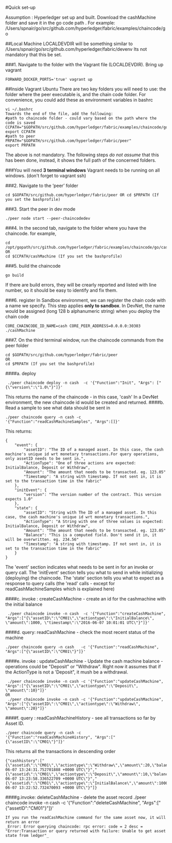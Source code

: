 #Quick set-up

Assumption : Hyperledger set up and built. 
Download the cashMachine folder and save it in the go code path . For example: /Users/spnair/go/src/github.com/hyperledger/fabric/examples/chaincode/go

##Local Machine
LOCALDEVDIR will be something similar to /Users/spnair/go/src/github.com/hyperledger/fabric/devenv
Its not mandatory that this be set. 

###1. Navigate to the folder with the Vagrant file (LOCALDEVDIR). Bring up vagrant 
```
FORWARD_DOCKER_PORTS='true' vagrant up
```
##Inside Vagrant Ubuntu
There are two key folders you will need to use: the folder where the peer executable is, and the chain code folder. For convenience, you could add these as environment variables in bashrc
```
vi ~/.bashrc
Towards the end of the file, add the following:
#path to chaincode folder - could vary based on the path where the code is saved
CCPATH="$GOPATH/src/github.com/hyperledger/fabric/examples/chaincode/go"
export CCPATH
#path to peer
PRPATH="$GOPATH/src/github.com/hyperledger/fabric/peer"
export PRPATH
```
The above is not mandatory. The following steps _do not assume_ that this has been done, instead, it shows the full path of the concerned folders.

###You will need **3 terminal windows**
Vagrant needs to be running on all windows. (don't forget to vagrant ssh)

###2. Navigate to the ‘peer’ folder 
```
cd $GOPATH/src/github.com/hyperledger/fabric/peer OR cd $PRPATH (If you set the bashprofile)
```

###3. Start the peer in dev mode
```
./peer node start --peer-chaincodedev
```
###4. In the second tab, navigate to the folder where you have the chaincode. for example,  
```
cd /opt/gopath/src/github.com/hyperledger/fabric/examples/chaincode/go/cashMachine 
OR 
cd $CCPATH/cashMachine (If you set the bashprofile)
```
###5. build the chaincode
```
go build
```
If there are build errors, they will be crearly reported and listed with line number, so it should be easy to identify and fix them.

###6. register
In Sandbox environment, we can register the chain code with a name we specify. This step applies __only to sandbox__. In DevNet, the name would be assigned (long 128 b alphanumeric string) when you deploy the chain code
```
CORE_CHAINCODE_ID_NAME=cash CORE_PEER_ADDRESS=0.0.0.0:30303 ./cashMachine
```
###7. On the third terminal window, run the chaincode commands from the peer folder
```
cd $GOPATH/src/github.com/hyperledger/fabric/peer 
OR 
cd $PRPATH (If you set the bashprofile)
```

####a.  deploy 
```
 ./peer chaincode deploy -n cash  -c '{"Function":"Init", "Args": ["{\"version\":\"1.0\"}"]}'
```
This returns the name of the chaincode - in this case, 'cash' In a DevNet environment, the new chaincode id would be created and returned.
####b. Read a sample to see what data should be sent in
```
./peer chaincode query -n cash -c '{"Function":"readCashMachineSamples", "Args":[]}'
```
This returns:
```
{
    "event": {
        "assetID": "The ID of a managed asset. In this case, the cash machine's unique id wrt monetary transactions.For query operations, only assetID needs to be sent in.",
        "ActionType": "One of three actions are expected: InitialBalance, Deposit or Withdraw",
        "Amount": "The amount that needs to be transacted. eg. 123.05"
        "Timestamp": "A string with timestamp. If not sent in, it is set to the transaction time in the fabric"
    },
    "initEvent": {
        "version": "The version number of the contract. This version expects 1.0"
    },
    "state": {
        "assetID": "String with The ID of a managed asset. In this case, the cash machine's unique id wrt monetary transactions.",
        "ActionType": "A String with one of three values is expected: InitialBalance, Deposit or Withdraw",
        "Amount": "The amount that needs to be transacted. eg. 123.05"
        "Balance": "This is a computed field. Don't send it in, it will be overwritten. eg. 234.56"
        "Timestamp": "A string with timestamp. If not sent in, it is set to the transaction time in the fabric"
    }
}
```
The 'event' section indicates what needs to be sent in for an invoke or query call. The 'initEvent' section tells you what to send in while initializing (deploying) the chaincode. The 'state' section tells you what to expect as a response to query calls (the 'read' calls - except for readCashMachineSamples which is explained here)

####c. invoke : createCashMachine - create an id for the cashmachine with the initial balance
```
 ./peer chaincode invoke -n cash  -c '{"Function":"createCashMachine", "Args":["{\"assetID\":\"CM01\",\"actiontype\":\"InitialBalance\", \"amount\":1000, \"timestamp\":\"2016-06-07 10:01:01 UTC\"}"]}'
 ```

####d. query: readCashMachine - check the most recent status of the machine
```
./peer chaincode query -n cash   -c '{"Function":"readCashMachine", "Args":["{\"assetID\":\"CM01\"}"]}'
```
####e. invoke : updateCashMachine - Update the cash machine balance - operations could be "Deposit" or "Withdraw". Right now it assumes that if the ActionType is not a 'Deposit", it mush be a withdrawal.
```
 ./peer chaincode invoke -n cash -c '{"Function":"updateCashMachine", "Args":["{\"assetID\":\"CM01\",\"actiontype\":\"Deposit\",  \"amount\":10}"]}'
OR 
 ./peer chaincode invoke -n cash -c '{"Function":"updateCashMachine", "Args":["{\"assetID\":\"CM01\",\"actiontype\":\"Withdraw\",  \"amount\":20}"]}'
 ```
####f. query : readCashMachineHistory - see all transactions so far by Asset ID.
```
./peer chaincode query -n cash -c '{"Function":"readCashMachineHistory", "Args":["{\"assetID\":\"CM01\"}"]}'
```
This returns all the transactions in descending order
```
{"cashhistory":["{\"assetid\":\"CM01\",\"actiontype\":\"Withdraw\",\"amount\":20,\"balance\":990,\"timestamp\":\"2016-06-07 13:24:31.752701888 +0000 UTC\"}","{\"assetid\":\"CM01\",\"actiontype\":\"Deposit\",\"amount\":10,\"balance\":1010,\"timestamp\":\"2016-06-07 13:23:58.336522709 +0000 UTC\"}","{\"assetid\":\"CM01\",\"actiontype\":\"InitialBalance\",\"amount\":1000,\"balance\":1000,\"timestamp\":\"2016-06-07 13:22:52.732470093 +0000 UTC\"}"]}
```
####g.invoke: deleteCashMachine - delete the asset record
./peer chaincode invoke -n cash -c '{"Function":"deleteCashMachine", "Args":["{\"assetID\":\"CM01\"}"]}'
```
If you run the readCashMachine command for the same asset now, it will return an error
_Error: Error querying chaincode: rpc error: code = 2 desc = "Error:Transaction or query returned with failure: Unable to get asset state from ledger"_
